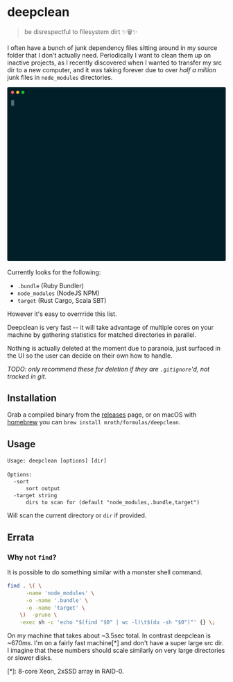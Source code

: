 # deepclean

> be disrespectful to filesystem dirt :sparkles::wastebasket::sparkles:

I often have a bunch of junk dependency files sitting around in my source folder
that I don't actually need. Periodically I want to clean them up on inactive
projects, as I recently discovered when I wanted to transfer my src dir to a new
computer, and it was taking forever due to over _half a million_ junk files in
`node_modules` directories.

<img width="600" src="docs/demo.svg">

Currently looks for the following:
 - `.bundle` (Ruby Bundler)
 - `node_modules` (NodeJS NPM)
 - `target` (Rust Cargo, Scala SBT)

However it's easy to overrride this list.

Deepclean is very fast -- it will take advantage of multiple cores on your
machine by gathering statistics for matched directories in parallel.

Nothing is actually deleted at the moment due to paranoia, just surfaced in the
UI so the user can decide on their own how to handle.

_TODO: only recommend these for deletion if they are `.gitignore`'d, not tracked
in git._

## Installation

Grab a compiled binary from the [releases][1] page, or on macOS with [homebrew][2]
you can `brew install mroth/formulas/deepclean`.

[1]: https://github.com/mroth/deepclean/releases
[2]: https://brew.sh

## Usage

    Usage: deepclean [options] [dir]

    Options:
      -sort
          sort output
      -target string
          dirs to scan for (default "node_modules,.bundle,target")

Will scan the current directory or `dir` if provided.

## Errata

### Why not `find`?

It is possible to do something similar with a monster shell command.

```bash
find . \( \
      -name 'node_modules' \
      -o -name '.bundle' \
      -o -name 'target' \
    \)  -prune \
    -exec sh -c 'echo "$(find "$0" | wc -l)\t$(du -sh "$0")"' {} \;
```

On my machine that takes about ~3.5sec total. In contrast deepclean is ~670ms.
I'm on a fairly fast machine[*] and don't have a super large src dir. I imagine
that these numbers should scale similarly on very large directories or slower
disks.

[*]: 8-core Xeon, 2xSSD array in RAID-0.